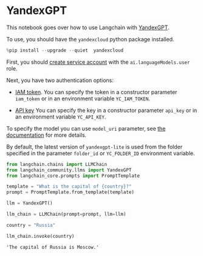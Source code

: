 # YandexGPT

This notebook goes over how to use Langchain with [YandexGPT](https://cloud.yandex.com/en/services/yandexgpt).

To use, you should have the `yandexcloud` python package installed.


```python
%pip install --upgrade --quiet  yandexcloud
```

First, you should [create service account](https://cloud.yandex.com/en/docs/iam/operations/sa/create) with the `ai.languageModels.user` role.

Next, you have two authentication options:
- [IAM token](https://cloud.yandex.com/en/docs/iam/operations/iam-token/create-for-sa).
    You can specify the token in a constructor parameter `iam_token` or in an environment variable `YC_IAM_TOKEN`.

- [API key](https://cloud.yandex.com/en/docs/iam/operations/api-key/create)
    You can specify the key in a constructor parameter `api_key` or in an environment variable `YC_API_KEY`.

To specify the model you can use `model_uri` parameter, see [the documentation](https://cloud.yandex.com/en/docs/yandexgpt/concepts/models#yandexgpt-generation) for more details.

By default, the latest version of `yandexgpt-lite` is used from the folder specified in the parameter `folder_id` or `YC_FOLDER_ID` environment variable.


```python
from langchain.chains import LLMChain
from langchain_community.llms import YandexGPT
from langchain_core.prompts import PromptTemplate
```


```python
template = "What is the capital of {country}?"
prompt = PromptTemplate.from_template(template)
```


```python
llm = YandexGPT()
```


```python
llm_chain = LLMChain(prompt=prompt, llm=llm)
```


```python
country = "Russia"

llm_chain.invoke(country)
```



```output
'The capital of Russia is Moscow.'
```
